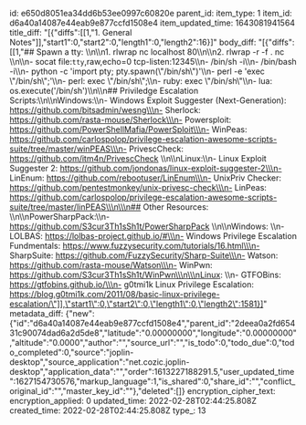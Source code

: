id: e650d8051ea34dd6b53ee0997c60820e
parent_id: 
item_type: 1
item_id: d6a40a14087e44eab9e877ccfd1508e4
item_updated_time: 1643081941564
title_diff: "[{\"diffs\":[[1,\"1. General Notes\"]],\"start1\":0,\"start2\":0,\"length1\":0,\"length2\":16}]"
body_diff: "[{\"diffs\":[[1,\"## Spawn a tty: \\\n\\\n1. rlwrap nc localhost 80\\\n\\\n2. rlwrap -r -f . nc <IP ADDRESS> <PORT>\\\n\\\n- socat file:`tty`,raw,echo=0 tcp-listen:12345\\\n- /bin/sh -i\\\n- /bin/bash -i\\\n- python -c 'import pty; pty.spawn(\\\"/bin/sh\\\")'\\\n- perl -e 'exec \\\"/bin/sh\\\";'\\\n- perl: exec \\\"/bin/sh\\\";\\\n- ruby: exec \\\"/bin/sh\\\"\\\n- lua: os.execute('/bin/sh')\\\n\\\n## Priviledge Escalation Scripts:\\\n\\\nWindows:\\\n- Windows Exploit Suggester (Next-Generation): https://github.com/bitsadmin/wesng\\\n- Sherlock: https://github.com/rasta-mouse/Sherlock\\\n- Powersploit: https://github.com/PowerShellMafia/PowerSploit\\\n- WinPeas: https://github.com/carlospolop/privilege-escalation-awesome-scripts-suite/tree/master/winPEAS\\\n- PrivescCheck: https://github.com/itm4n/PrivescCheck \\\n\\\nLinux:\\\n- Linux Exploit Suggester 2: https://github.com/jondonas/linux-exploit-suggester-2\\\n- LinEnum: https://github.com/rebootuser/LinEnum\\\n- UnixPriv Checker: https://github.com/pentestmonkey/unix-privesc-check\\\n- LinPeas: https://github.com/carlospolop/privilege-escalation-awesome-scripts-suite/tree/master/linPEAS\\\n\\\n## Other Resources: \\\n\\\nPowerSharpPack:\\\n- https://github.com/S3cur3Th1sSh1t/PowerSharpPack \\\n\\\nWindows: \\\n- LOLBAS: https://lolbas-project.github.io/#\\\n- Windows Privilege Escalation Fundmentals: https://www.fuzzysecurity.com/tutorials/16.html\\\n- SharpSuite: https://github.com/FuzzySecurity/Sharp-Suite\\\n- Watson: https://github.com/rasta-mouse/Watson\\\n- WinPwn: https://github.com/S3cur3Th1sSh1t/WinPwn\\\n\\\nLinux: \\\n- GTFOBins: https://gtfobins.github.io/\\\n- g0tmi1k Linux Privilege Escalation: https://blog.g0tmi1k.com/2011/08/basic-linux-privilege-escalation/\"]],\"start1\":0,\"start2\":0,\"length1\":0,\"length2\":1581}]"
metadata_diff: {"new":{"id":"d6a40a14087e44eab9e877ccfd1508e4","parent_id":"2deea0a2fd65431c90074dad6a2d5de8","latitude":"0.00000000","longitude":"0.00000000","altitude":"0.0000","author":"","source_url":"","is_todo":0,"todo_due":0,"todo_completed":0,"source":"joplin-desktop","source_application":"net.cozic.joplin-desktop","application_data":"","order":1613227188291.5,"user_updated_time":1627154730576,"markup_language":1,"is_shared":0,"share_id":"","conflict_original_id":"","master_key_id":""},"deleted":[]}
encryption_cipher_text: 
encryption_applied: 0
updated_time: 2022-02-28T02:44:25.808Z
created_time: 2022-02-28T02:44:25.808Z
type_: 13